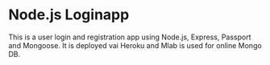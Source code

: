# Node.js Loginapp

This is a user login and registration app using Node.js, Express, Passport and Mongoose. 
It is deployed vai Heroku and Mlab is used for online Mongo DB.




